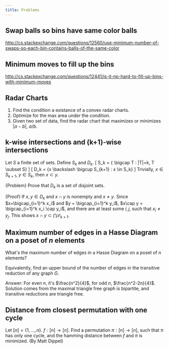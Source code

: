 ```yaml
---
title: Problems
---
```

## Swap balls so bins have same color balls

http://cs.stackexchange.com/questions/12560/use-minimum-number-of-swaps-so-each-bin-contains-balls-of-the-same-color

## Minimum moves to fill up the bins

http://cs.stackexchange.com/questions/12441/is-it-np-hard-to-fill-up-bins-with-minimum-moves

## Radar Charts

1. Find the condition a existance of a convex radar charts.
2. Optimize for the max area under the condition.
3. Given two set of data, find the radar chart that maximizes or minimizes $|a-b|$, $a/b$.
 
## k-wise intersections and (k+1)-wise intersections

Let $S$ a finite set of sets. Define $S_k$ and $D_k$.
\[
S_k = \{ \bigcap T : |T|=k, T \subset S\}
\]
\[
D_k = \{x \backslash \bigcup S_{k+1} : x \in S_k\}
\]
Trivially, $x\in S_{k+1}$, $y\in S_k$, then $x\subset y$.

{Problem}
    Prove that $D_k$ is a set of disjoint sets.

{Proof}
    If $x,y\in D_k$ and $x\cap y$ is nonempty and $x\neq y$. Since $x=\bigcap_{i=1}^k x_i$ and $y = \bigcap_{i=1}^k y_i$, $x\cap y = \bigcap_{i=1}^k x_i \cap y_i$, and there are at least some $i,j$, such that $x_i\neq y_j$. This shows $x\cap y \subset \bigcap \mathcal{S}_{k+1}$.

## Maximum number of edges in a Hasse Diagram on a poset of $n$ elements
What's the maximum number of edges in a Hasse Diagram on a poset of $n$ elements?

Equivalently, find an upper bound of the number of edges in the transitive reduction of any graph $G$.

Answer: For even $n$, it's $\frac{n^2}{4}$, for odd $n$, $\frac{n^2-2n}{4}$. Solution comes from the maximal triangle free graph is bipartite, and transitive reductions are triangle free.

## Distance from closest permutation with one cycle
Let $[n]=\{1,\ldots,n\}$. $f:[n]\to[n]$. Find a permutation $\pi:[n]\to[n]$, such that $\pi$ has only one cycle, and the hamming distance between $f$ and $\pi$ is minimized.  (By Matt Dippel)